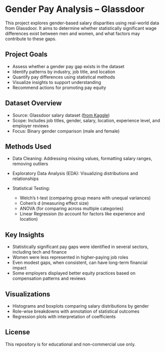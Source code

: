 


# Gender Pay Analysis – Glassdoor

This project explores gender-based salary disparities using real-world data from Glassdoor. It aims to determine whether statistically significant wage differences exist between men and women, and what factors may contribute to these gaps.



## Project Goals

* Assess whether a gender pay gap exists in the dataset
* Identify patterns by industry, job title, and location
* Quantify pay differences using statistical methods
* Visualize insights to support understanding
* Recommend actions for promoting pay equity



## Dataset Overview

* Source: Glassdoor salary dataset ([from Kaggle](https://www.kaggle.com/datasets/nilimajauhari/glassdoor-analyze-gender-pay-gap))
* Scope: Includes job titles, gender, salary, location, experience level, and employer reviews
* Focus: Binary gender comparison (male and female)



## Methods Used

* Data Cleaning: Addressing missing values, formatting salary ranges, removing outliers
* Exploratory Data Analysis (EDA): Visualizing distributions and relationships
* Statistical Testing:

  * Welch’s t-test (comparing group means with unequal variances)
  * Cohen’s d (measuring effect size)
  * ANOVA (for comparing across multiple categories)
  * Linear Regression (to account for factors like experience and location)



## Key Insights

* Statistically significant pay gaps were identified in several sectors, including tech and finance
* Women were less represented in higher-paying job roles
* Even modest gaps, when consistent, can have long-term financial impact
* Some employers displayed better equity practices based on compensation patterns and reviews



## Visualizations

* Histograms and boxplots comparing salary distributions by gender
* Role-wise breakdowns with annotation of statistical outcomes
* Regression plots with interpretation of coefficients



## License

This repository is for educational and non-commercial use only.




